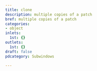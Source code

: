 ```yaml
---
title: clone
description: multiple copies of a patch
bref: multiple copies of a patch
categories:
- object
inlets:
  1st: {}
outlets:
  1st: {}
draft: false
pdcategory: Subwindows

---
```


